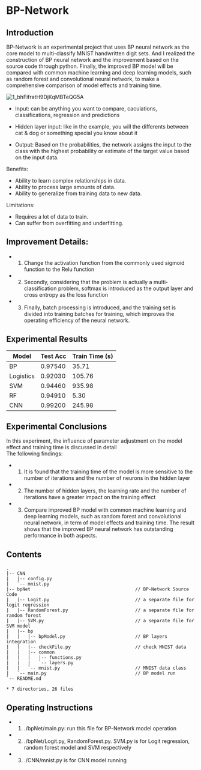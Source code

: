 # BP-Network

## Introduction

BP-Network is an experimental project that uses BP neural network as the core model to multi-classify MNIST handwritten digit sets. And I realized the construction of BP neural network and the improvement based on the source code through python.
Finally, the improved BP model will be compared with common machine learning and deep learning models, such as random forest and convolutional neural network, to make a comprehensive comparison of model effects and training time.

![1_bhFifratH9DjKqMBTeQG5A](https://github.com/lamthienphuc/Classification-BP-neural-network/assets/130354234/b832eb05-240a-48a3-9530-14b42c5334a1)

- Input: can be anything you want to compare, caculations, classifications, regression and predictions

- Hidden layer input: like in the example, you will the differents between cat & dog or something special you know about it

- Output: Based on the probabilities, the network assigns the input to the class with the highest probability or estimate of the target value based on the input data.

Benefits:

- Ability to learn complex relationships in data.
- Ability to process large amounts of data.
- Ability to generalize from training data to new data.

Limitations:

- Requires a lot of data to train.
- Can suffer from overfitting and underfitting.
## Improvement Details:

- 1. Change the activation function from the commonly used sigmoid function to the Relu function<br>
- 2. Secondly, considering that the problem is actually a multi-classification problem, softmax is introduced as the output layer and cross entropy as the loss function<br>
- 3. Finally, batch processing is introduced, and the training set is divided into training batches for training, which improves the operating efficiency of the neural network.<br>

## Experimental Results

| Model | Test Acc | Train Time (s)|
| ------ | ------ | ------ |
| BP | 0.97540 | 35.71 |
| Logistics | 0.92030 | 105.76 |
| SVM | 0.94460 | 935.98 |
| RF | 0.94910 | 5.30 |
| CNN | 0.99200 | 245.98 |

## Experimental Conclusions

In this experiment, the influence of parameter adjustment on the model effect and training time is discussed in detail<br>
The following findings:<br>
- 1. It is found that the training time of the model is more sensitive to the number of iterations and the number of neurons in the hidden layer<br>
- 2. The number of hidden layers, the learning rate and the number of iterations have a greater impact on the training effect<br>
- 3. Compare improved BP model with common machine learning and deep learning models, such as random forest and convolutional neural network, in term of model effects and training time. The result shows that the improved BP neural network has outstanding performance in both aspects. <br>

## Contents
```
.
|-- CNN
|   |-- config.py 							     
|   `-- mnist.py    							
|-- bpNet                                       // BP-Network Source Code
|   |-- Logit.py                                // a separate file for logit regression
|   |-- RandomForest.py                         // a separate file for random forest 
|   |-- SVM.py                                  // a separate file for SVM model
|   |-- bp
|   |   |-- bpModel.py                          // BP layers integration 
|   |   |-- checkFile.py                        // check MNIST data 
|   |   |-- common                              
|   |   |   |-- functions.py                   
|   |   |   `-- layers.py
|   |   `-- mnist.py                            // MNIST data class
|   `-- main.py                                 // BP model run
`-- README.md 

* 7 directories, 26 files 
```
## Operating Instructions

- 1. ./bpNet/main.py: run this file for BP-Network model operation
- 2. ./bpNet/Logit.py, RandomForest.py. SVM.py is for Logit regression, random forest model and SVM respectively
- 3. ./CNN/mnist.py is for CNN model running
